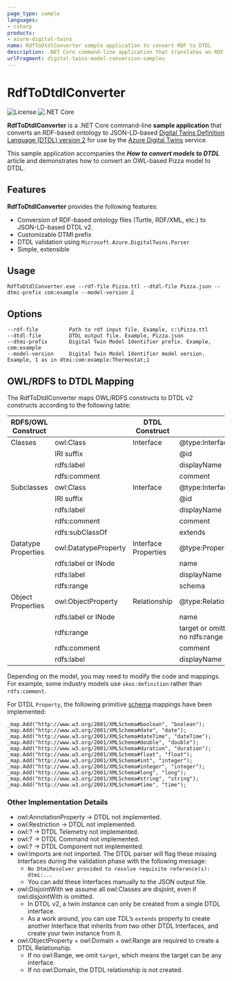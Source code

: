 ```yaml
---
page_type: sample
languages:
- csharp
products:
- azure-digital-twins
name: RdfToDtdlConverter sample application to convert RDF to DTDL
description: .NET Core command-line application that translates an RDF-based ontology to JSON-LD-based Digital Twins Definition Language (DTDL)
urlFragment: digital-twins-model-conversion-samples
---
```


# RdfToDtdlConverter

![License](https://img.shields.io/badge/license-MIT-green.svg) ![.NET Core](https://github.com/Azure-Samples/RdfToDtdlConverter/workflows/.NET%20Core/badge.svg)

**RdfToDtdlConverter** is a .NET Core command-line **sample application** that converts an RDF-based ontology to JSON-LD-based [Digital Twins Definition Language (DTDL) version 2](https://github.com/Azure/opendigitaltwins-dtdl/blob/master/DTDL/v2/dtdlv2.md) for use by the [Azure Digital Twins](https://docs.microsoft.com/azure/digital-twins/overview) service. 

This sample application accompanies the ***How to convert models to DTDL*** article and demonstrates how to convert an OWL-based Pizza model to DTDL.

## Features

**RdfToDtdlConverter** provides the following features:

* Conversion of RDF-based ontology files (Turtle, RDF/XML, etc.) to JSON-LD-based DTDL v2.
* Customizable DTMI prefix
* DTDL validation using ```Microsoft.Azure.DigitalTwins.Parser```
* Simple, extensible

## Usage

```RdfToDtdlConverter.exe --rdf-file Pizza.ttl --dtdl-file Pizza.json --dtmi-prefix com:example --model-version 2```

## Options

```
--rdf-file          Path to rdf input file. Example, c:\Pizza.ttl
--dtdl-file         DTDL output file. Example, Pizza.json
--dtmi-prefix       Digital Twin Model Identifier prefix. Example, com:example
--model-version     Digital Twin Model Identifier model version. Example, 1 as in dtmi:com:example:Thermostat;1
```

## OWL/RDFS to DTDL Mapping

The RdfToDtdlConverter maps OWL/RDFS constructs to DTDL v2 constructs according to the following table:

| RDFS/OWL Construct  |                      | DTDL Construct       |                                    |
|---------------------|----------------------|----------------------|------------------------------------|
| Classes             | owl:Class            | Interface            | @type:Interface                    |
|                     | IRI suffix           |                      | @id                                |
|                     | rdfs:label           |                      | displayName                        |
|                     | rdfs:comment         |                      | comment                            |
| Subclasses          | owl:Class            | Interface            | @type:Interface                    |
|                     | IRI suffix           |                      | @id                                |
|                     | rdfs:label           |                      | displayName                        |
|                     | rdfs:comment         |                      | comment                            |
|                     | rdfs:subClassOf      |                      | extends                            |
| Datatype Properties | owl:DatatypeProperty | Interface Properties | @type:Property                     |
|                     | rdfs:label or INode  |                      | name                               |
|                     | rdfs:label           |                      | displayName                        |
|                     | rdfs:range           |                      | schema                             |
| Object Properties   | owl:ObjectProperty   | Relationship         | @type:Relationship                 |
|                     | rdfs:label or INode  |                      | name                               |
|                     | rdfs:range           |                      | target or omitted if no rdfs:range |
|                     | rdfs:comment         |                      | comment                            |
|                     | rdfs:label           |                      | displayName                        |

Depending on the model, you may need to modify the code and mappings. For example, some industry models use ```skos:definition``` rather than ```rdfs:comment```.

For DTDL ```Property```, the following primitive [schema](https://github.com/Azure/opendigitaltwins-dtdl/blob/master/DTDL/v2/dtdlv2.md#schemas) mappings have been implemented:
```
_map.Add("http://www.w3.org/2001/XMLSchema#boolean", "boolean");
_map.Add("http://www.w3.org/2001/XMLSchema#date", "date");
_map.Add("http://www.w3.org/2001/XMLSchema#dateTime", "dateTime");
_map.Add("http://www.w3.org/2001/XMLSchema#double", "double");
_map.Add("http://www.w3.org/2001/XMLSchema#duration", "duration");
_map.Add("http://www.w3.org/2001/XMLSchema#float", "float");
_map.Add("http://www.w3.org/2001/XMLSchema#int", "integer");
_map.Add("http://www.w3.org/2001/XMLSchema#integer", "integer");
_map.Add("http://www.w3.org/2001/XMLSchema#long", "long");
_map.Add("http://www.w3.org/2001/XMLSchema#string", "string");
_map.Add("http://www.w3.org/2001/XMLSchema#time", "time");
```

### Other Implementation Details
- owl:AnnotationProperty -> DTDL not implemented.
- owl:Restriction -> DTDL not implemented.
- owl:? -> DTDL Telemetry not implemented.
- owl:? -> DTDL Command not implemented.
- owl:? -> DTDL Component not implemented.
- owl:Imports are not imported. The DTDL parser will flag these missing Interfaces during the validation phase with the following message:
  - ```No DtmiResolver provided to resolve requisite reference(s): dtmi:...```
  - You can add these Interfaces manually to the JSON output file. 
- owl:DisjointWith we assume all owl:Classes are disjoint, even if owl:disjointWith is omitted. 
  - In DTDL v2, a twin instance can only be created from a single DTDL interface.
  - As a work around, you can use TDL’s ```extends``` property to create another Interface that inherits from two other DTDL Interfaces, and create your twin instance from it.
- owl:ObjectProperty + owl:Domain + owl:Range are required to create a DTDL Relationship. 
  - If no owl:Range, we omit ```target```, which means the target can be any interface. 
  - If no owl:Domain, the DTDL relationship is not created. 
